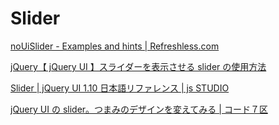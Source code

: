 # Slider

[noUiSlider - Examples and hints | Refreshless.com](https://refreshless.com/nouislider/examples/)

[jQuery【 jQuery UI 】スライダーを表示させる slider の使用方法](http://www.recipi.jp/10218)

[Slider | jQuery UI 1.10 日本語リファレンス | js STUDIO](http://js.studio-kingdom.com/jqueryui/widgets/slider)

[jQuery UI の slider。つまみのデザインを変えてみる | コード７区](http://ailaby.com/slider_design/)
